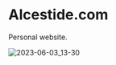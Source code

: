# Alcestide.com
Personal website.

![2023-06-03_13-30](https://github.com/alcestide/alcestide.github.io/assets/106203061/162bfd2c-8bd3-4d9e-b02e-04ed15b9006c)
